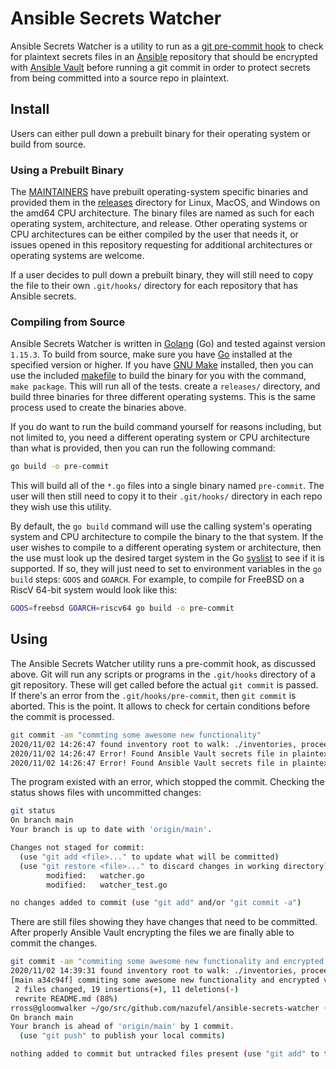 # Ansible Secrets Watcher

Ansible Secrets Watcher is a utility to run as a [git pre-commit hook](https://git-scm.com/docs/githooks#_pre_commit) to check for plaintext secrets files in an [Ansible](https://docs.ansible.com/) repository that should be encrypted with [Ansible Vault](https://docs.ansible.com/ansible/latest/cli/ansible-vault.html) before running a git commit in order to protect secrets from being committed into a source repo in plaintext.

## Install

Users can either pull down a prebuilt binary for their operating system or build from source.

### Using a Prebuilt Binary
 
The [MAINTAINERS](./MAINTAINERS.md) have prebuilt operating-system specific binaries and provided them in the [releases](./releases) directory for Linux, MacOS, and Windows on the amd64 CPU architecture. The binary files are named as such for each operating system, architecture, and release. Other operating systems or CPU architectures can be either compiled by the user that needs it, or issues opened in this repository requesting for additional architectures or operating systems are welcome.

If a user decides to pull down a prebuilt binary, they will still need to copy the file to their own ```.git/hooks/``` directory for each repository that has Ansible secrets.

### Compiling from Source

Ansible Secrets Watcher is written in [Golang](https://golang.org) (Go) and tested against version ```1.15.3```. To build from source, make sure you have [Go](https://golang.org/dl/) installed at the specified version or higher. If you have [GNU Make](https://www.gnu.org/software/make/) installed, then you can use the included [makefile](./makefile) to build the binary for you with the command, ```make package```. This will run all of the tests. create a ```releases/``` directory, and build three binaries for three different operating systems. This is the same process used to create the binaries above. 

If you do want to run the build command yourself for reasons including, but not limited to, you need a different operating system or CPU architecture than what is provided, then you can run the following command:

```sh
go build -o pre-commit
```

This will build all of the ```*.go``` files into a single binary named ```pre-commit```. The user will then still need to copy it to their ```.git/hooks/``` directory in each repo they wish use this utility. 

By default, the ```go build``` command will use the calling system's operating system and CPU architecture to compile the binary to the that system. If the user wishes to compile to a different operating system or architecture, then the use must look up the desired target system in the Go [syslist](https://github.com/golang/go/blob/master/src/go/build/syslist.go) to see if it is supported. If so, they will just need to set to environment variables in the ```go build``` steps: ```GOOS``` and ```GOARCH```. For example, to compile for FreeBSD on a RiscV 64-bit system would look like this:

```sh
GOOS=freebsd GOARCH=riscv64 go build -o pre-commit
```

## Using

The Ansible Secrets Watcher utility runs a pre-commit hook, as discussed above. Git will run any scripts or programs in the ```.git/hooks``` directory of a git repository. These will get called before the actual ```git commit``` is passed. If there's an error from the ```.git/hooks/pre-commit```, then ```git commit``` is aborted. This is the point. It allows to check for certain conditions before the commit is processed.

```sh
git commit -am "commting some awesome new functionality"
2020/11/02 14:26:47 found inventory root to walk: ./inventories, proceeding
2020/11/02 14:26:47 Error! Found Ansible Vault secrets file in plaintext during commit: inventories/development/secrets.yml. Please encrypt the file and reattempt to commit.
2020/11/02 14:26:47 Error! Found Ansible Vault secrets file in plaintext during commit: inventories/production/secrets.yml. Please encrypt the file and reattempt to commit.
```

The program existed with an error, which stopped the commit. Checking the status shows files with uncommitted changes:

```sh
git status
On branch main
Your branch is up to date with 'origin/main'.

Changes not staged for commit:
  (use "git add <file>..." to update what will be committed)
  (use "git restore <file>..." to discard changes in working directory)
        modified:   watcher.go
        modified:   watcher_test.go

no changes added to commit (use "git add" and/or "git commit -a")
```

There are still files showing they have changes that need to be committed. After properly Ansible Vault encrypting the files we are finally able to commit the changes.

```sh
git commit -am "commiting some awesome new functionality and encrypted vault secrets"
2020/11/02 14:39:31 found inventory root to walk: ./inventories, proceeding
[main a34c94f] commiting some awesome new functionality and encrypted vault secrets
 2 files changed, 19 insertions(+), 11 deletions(-)
 rewrite README.md (88%)
rross@gloomwalker ~/go/src/github.com/nazufel/ansible-secrets-watcher (main) $ git status
On branch main
Your branch is ahead of 'origin/main' by 1 commit.
  (use "git push" to publish your local commits)

nothing added to commit but untracked files present (use "git add" to track)
```